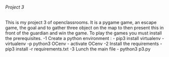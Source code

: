 ###### Project 3
This is my project 3 of openclassrooms.
It is a pygame game, an escape game, the goal and to gather three object on the map to then present this in front of the guardian and win the game.
To play the games you must install the prerequisites. 
	-1 Create a python environment :
		-	pip3 install virtualenv
		-	virtualenv -p python3 OCenv
		-	activate OCenv
	-2 Install the requirements
		-	pip3 install -r requirements.txt
	-3 Lunch the main file
		-	python3 p3.py

